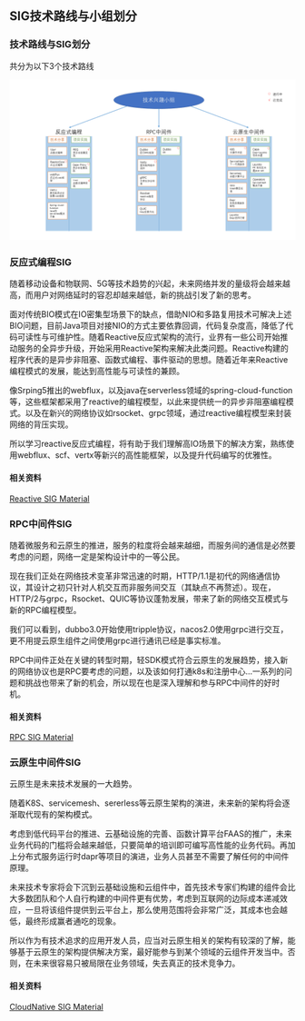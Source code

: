 ## SIG技术路线与小组划分

### 技术路线与SIG划分

共分为以下3个技术路线

![技术路线](./doc/技术路线/SIG划分.PNG)

### 反应式编程SIG

随着移动设备和物联网、5G等技术趋势的兴起，未来网络并发的量级将会越来越高，而用户对网络延时的容忍却越来越低，新的挑战引发了新的思考。

面对传统BIO模式在IO密集型场景下的缺点，借助NIO和多路复用技术可解决上述BIO问题，目前Java项目对接NIO的方式主要依靠回调，代码复杂度高，降低了代码可读性与可维护性。随着Reactive反应式架构的流行，业界有一些公司开始推动服务的全异步升级，开始采用Reactive架构来解决此类问题。Reactive构建的程序代表的是异步非阻塞、函数式编程、事件驱动的思想。随着近年来Reactive编程模式的发展，能达到高性能与可读性的兼顾。

像Srping5推出的webflux，以及java在serverless领域的spring-cloud-function等，这些框架都采用了reactive的编程模型，以此来提供统一的异步非阻塞编程模式。以及在新兴的网络协议如rsocket、grpc领域，通过reactive编程模型来封装网络的背压实现。

所以学习reactive反应式编程，将有助于我们理解高IO场景下的解决方案，熟练使用webflux、scf、vertx等新兴的高性能框架，以及提升代码编写的优雅性。

#### 相关资料

[Reactive SIG Material](./doc/Reactive/SIG_MATERIAL.md)

### RPC中间件SIG

随着微服务和云原生的推进，服务的粒度将会越来越细，而服务间的通信是必然要考虑的问题，网络一定是架构设计中的一等公民。

现在我们正处在网络技术变革非常迅速的时期，HTTP/1.1是初代的网络通信协议，其设计之初只针对人机交互而非服务间交互（其缺点不再赘述）。现在，HTTP/2与grpc，Rsocket、QUIC等协议蓬勃发展，带来了新的网络交互模式与新的RPC编程模型。

我们可以看到，dubbo3.0开始使用tripple协议，nacos2.0使用grpc进行交互，更不用提云原生组件之间使用grpc进行通讯已经是事实标准。

RPC中间件正处在关键的转型时期，轻SDK模式符合云原生的发展趋势，接入新的网络协议也是RPC要考虑的问题，以及该如何打通k8s和注册中心...一系列的问题和挑战也带来了新的机会，所以现在也是深入理解和参与RPC中间件的好时机。

#### 相关资料

[RPC SIG Material](./doc/RPC/SIG_MATERIAL.md)

### 云原生中间件SIG

云原生是未来技术发展的一大趋势。

随着K8S、servicemesh、sererless等云原生架构的演进，未来新的架构将会逐渐取代现有的架构模式。

考虑到低代码平台的推进、云基础设施的完善、函数计算平台FAAS的推广，未来业务代码的门槛将会越来越低，只要简单的培训即可编写高性能的业务代码。再加上分布式服务运行时dapr等项目的演进，业务人员甚至不需要了解任何的中间件原理。

未来技术专家将会下沉到云基础设施和云组件中，首先技术专家们构建的组件会比大多数团队和个人自行构建的中间件更有优势，考虑到互联网的边际成本递减效应，一旦将该组件提供到云平台上，那么使用范围将会非常广泛，其成本也会越低，最终形成赢者通吃的现象。

所以作为有技术追求的应用开发人员，应当对云原生相关的架构有较深的了解，能够基于云原生的架构提供解决方案，最好能参与到某个领域的云组件开发当中。否则，在未来很容易只被局限在业务领域，失去真正的技术竞争力。

#### 相关资料

[CloudNative SIG Material](./doc/CloudNative/SIG_MATERIAL.md)